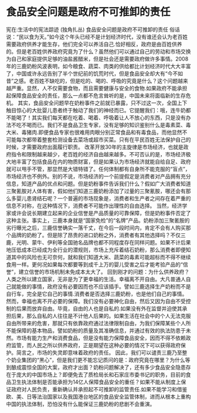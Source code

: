# 食品安全问题是政府不可推卸的责任

宪在:生活中的宪法踪迹 (独角扎丛)
食品安全问题是政府不可推卸的责任
俗话说：“民以食为天。”如今这个年头已经不是计划经济时代，没有谁还会认为老百姓需要政府供养才能生存，他们完全可以养活自己.恰好相反，政府是由百姓供养的。但是老百姓供养政府究竟为了什么？虽然他们可以通过自己的劳动和市场交换为自己和家庭提供足够的油盐酱醋米，但是社会还是需要政府做许多事情。2008年的三鹿奶粉风波表明，如今粮食、蔬菜、肉类的供给都比计划经济时代大大丰富了，中国或许永远告别了半个世纪前的饥荒时代，但是食品安全却大有“今不如昔”之感。老百姓不缺吃的，但是吃的、喝的、呼吸的究竟是什么？这个问题越来越严重。显然，人不仅需要食物，而且需要健康与安全的食物.如果政府不能承担起保障食品安全的责任，那么一点都不危言耸听的是，中国未来将面临新的生存危机。
其实，食品安全问题早在奶粉事件之前就已暴露，只不过这一次，全国上下触目惊心的大批婴儿患者终于触动了我们的神经而已。它提醒我们：哦，连牛奶都不能喝了！其实我们每天都在吃着、喝着、呼吸着让人不放心的东西，只是没有办法不吃不喝而已。我们不是食品卫生专家，没有足够的知识鉴别什么是毒素菜、毒大米、毒猪肉.即便食品专家也很难用肉眼分别正常食品和有毒食品，而他显然不可能每次都带着整套检测设备去菜场或超市买菜。只有在平民百姓无法保护自己的时候，才需要政府出面履行职责。
改革开放30年的主旋律是市场经济，也就是政府指令和限制越来越少，老百姓的经济自由越来越多。不可否认的是，市场经济极大地丰富了包括食品在内的物质财富，但是如果认为市场经济就能自给自足、政府就可以甩手不管，那显然是大错特错了。任何体制都有自身所不能克服的“盲点”，市场经济也不例外。别的不说，市场经济的一个前提假定是消费者对产品拥有充分信息，知道产品的优点和问题。但是奶粉事件告诉我们什么？假如广大消费者知道三聚氰胺对人体有害，假如他们知道三鹿奶粉添加了过量的三聚氰胺，哪还会有那么多婴儿患肾结石呢？一个普遍的市场现象是，消费者和生产者之间存在着严重的信息不对称，在这种情况下，消费者不可能作出理性的自由选择。
当然，经济学家或许会说长期建立起来的企业信誉是产品质量的可靠保障，但是奶粉事件否定了这种主张。事实上，三鹿本身就是“国家免检”的“名牌”产品。奶粉添加三聚氰胺的劣行曝光之后，三鹿信誉确实一落千丈，在今后一段时间内，肯定不会有人购买那个品牌的奶粉了。但是除了昂贵的进口奶粉之外，消费者有其他选择吗？不仅三鹿，光明、蒙牛、伊利等全国驰名品牌也都不同程度存在同样问题。如果不计后果地压低成本已经成为全行业的潜规则，市场上充斥着结石奶粉，那么消费者即便知道其中的风险也无可奈何，就和我们知道大米、蔬菜的毒素可能超标而不得不继续食用一样。更何况如果每次都要等到成千上万的婴儿受害之后才能考验产品的“信誉”，建立信誉的市场机制未免成本太大了。
回到刚才的问题：为什么供养政府？人类之所以建立国家，无非是为了更幸福的生活。幸福离不开自由。大凡普通人自己就能做的事情，政府没有必要因而也不应该插手。譬如三鹿选择生产奶粉而不是自行车，完全是它自己的事情.消费者是否选择三鹿奶粉，也是他们自己的事情。然而，幸福也离不开必要的保障。我们没有必要神化自由，然后又因为自由不受控制的后果而放弃自由。毕竟，自由的人也是自私的.如果没有外在监督并迫使其承担后果，那么自私的人往往是不计他人后果的。如果生活在社会中的个人无法克服自由所带来的危害，那就只有依靠政府通过法律限制自由，为我们保障某些个人所不能保障的基本物品，譬如奶粉的质量及其准确信息，并通过有效的执法防患于未然。市场有能力生产和消费食品，但是没有能力保障食品安全，因而不得不依赖政府监管，而人民之所以供养政府，正是期望在这种必要的情况下可以获得政府保护。简言之，市场的失灵即意味着政府的责任。
因此，我们可以谴责三鹿乃至整个奶业集团的“黑心”，但是我们更不能忘记质问的是：政府究竟在哪里？为什么等到酿成震惊全国的大案，政府才出面？奶粉问题解决了，还有多少食品安全隐患存在于庞大的中国市场上？即便免去了质检局长和石家庄市委书记的职务，目前的食品卫生执法体制是否能承担为14亿人保障食品安全的重任？如果不能从制度上保证政府对人民负责，重新确认并承担起不可推卸的监管责任.如果不能学习和借鉴欧、美、日等法治国家以及我国港台地区的食品安全监管体制，进而从根本上重构中国的执法体制，恐怕没有什么能保证三鹿奶粉的悲剧不会重演。